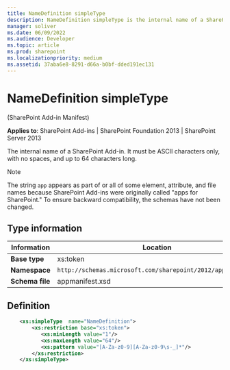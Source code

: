```yaml
---
title: NameDefinition simpleType
description: NameDefinition simpleType is the internal name of a SharePoint Add-in. It must be ASCII characters only, with no spaces, and up to 64 characters long.
manager: soliver
ms.date: 06/09/2022
ms.audience: Developer
ms.topic: article
ms.prod: sharepoint
ms.localizationpriority: medium
ms.assetid: 37aba6e8-8291-d66a-b0bf-dded191ec131
---
```


# NameDefinition simpleType 

(SharePoint Add-in Manifest)

**Applies to**: SharePoint Add-ins | SharePoint Foundation 2013 | SharePoint Server 2013

The internal name of a SharePoint Add-in. It must be ASCII characters
only, with no spaces, and up to 64 characters long.

> [!NOTE] 
> The string `app` appears as part of or all of some element, attribute, and file names because SharePoint Add-ins were originally called "apps for SharePoint." To ensure backward compatibility, the schemas have not been changed.

## Type information

|Information|Location|
|---|---|
| **Base type**  | xs:token |
| **Namespace**  | `http://schemas.microsoft.com/sharepoint/2012/app/manifest` |
| **Schema file**  | appmanifest.xsd |

## Definition

```XML 
    <xs:simpleType  name="NameDefinition">       
        <xs:restriction base="xs:token">
           <xs:minLength value="1"/>
           <xs:maxLength value="64"/>
           <xs:pattern value="[A-Za-z0-9][A-Za-z0-9\s-_]*"/>
        </xs:restriction>
    </xs:simpleType>
```